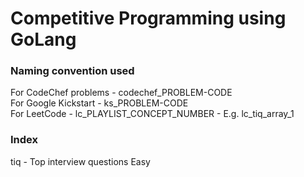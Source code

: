 # Competitive Programming using GoLang
### Naming convention used
For CodeChef problems - codechef_PROBLEM-CODE <br>
For Google Kickstart - ks_PROBLEM-CODE <br>
For LeetCode - lc_PLAYLIST_CONCEPT_NUMBER - E.g. lc_tiq_array_1 <br>

### Index
 tiq - Top interview questions Easy <br>
